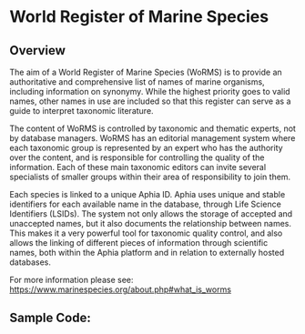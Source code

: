 
# World Register of Marine Species

## Overview

The aim of a World Register of Marine Species (WoRMS) is to provide an authoritative and comprehensive list of names of marine organisms, including information on synonymy. While the highest priority goes to valid names, other names in use are included so that this register can serve as a guide to interpret taxonomic literature.

The content of WoRMS is controlled by taxonomic and thematic experts, not by database managers. WoRMS has an editorial management system where each taxonomic group is represented by an expert who has the authority over the content, and is responsible for controlling the quality of the information. Each of these main taxonomic editors can invite several specialists of smaller groups within their area of responsibility to join them.

Each species is linked to a unique Aphia ID. Aphia uses unique and stable identifiers for each available name in the database, through Life Science Identifiers (LSIDs). The system not only allows the storage of accepted and unaccepted names, but it also documents the relationship between names. This makes it a very powerful tool for taxonomic quality control, and also allows the linking of different pieces of information through scientific names, both within the Aphia platform and in relation to externally hosted databases.

For more information please see: https://www.marinespecies.org/about.php#what_is_worms

## Sample Code:
